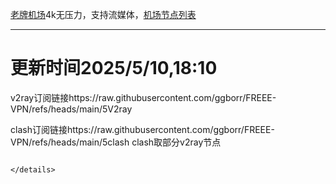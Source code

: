 
[老牌机场](https://www.linghunyun.com/#/register?code=KBcl8cHj)4k无压力，支持流媒体，[机场节点列表](https://github.com/ggborr/FREEE-VPN/blob/main/%E8%8A%82%E7%82%B9%E5%88%97%E8%A1%A8.pdf)
****

# 更新时间2025/5/10,18:10
v2ray订阅链接https://raw.githubusercontent.com/ggborr/FREEE-VPN/refs/heads/main/5V2ray

clash订阅链接https://raw.githubusercontent.com/ggborr/FREEE-VPN/refs/heads/main/5clash
clash取部分v2ray节点
 


```

</details>

 

